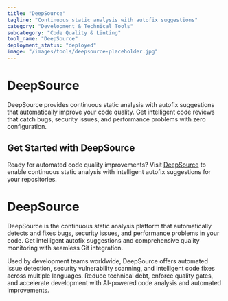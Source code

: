 ```yaml
---
title: "DeepSource"
tagline: "Continuous static analysis with autofix suggestions"
category: "Development & Technical Tools"
subcategory: "Code Quality & Linting"
tool_name: "DeepSource"
deployment_status: "deployed"
image: "/images/tools/deepsource-placeholder.jpg"
---
```


# DeepSource

DeepSource provides continuous static analysis with autofix suggestions that automatically improve your code quality. Get intelligent code reviews that catch bugs, security issues, and performance problems with zero configuration.

## Get Started with DeepSource

Ready for automated code quality improvements? Visit [DeepSource](https://deepsource.io) to enable continuous static analysis with intelligent autofix suggestions for your repositories.

# DeepSource

DeepSource is the continuous static analysis platform that automatically detects and fixes bugs, security issues, and performance problems in your code. Get intelligent autofix suggestions and comprehensive quality monitoring with seamless Git integration.

Used by development teams worldwide, DeepSource offers automated issue detection, security vulnerability scanning, and intelligent code fixes across multiple languages. Reduce technical debt, enforce quality gates, and accelerate development with AI-powered code analysis and automated improvements.